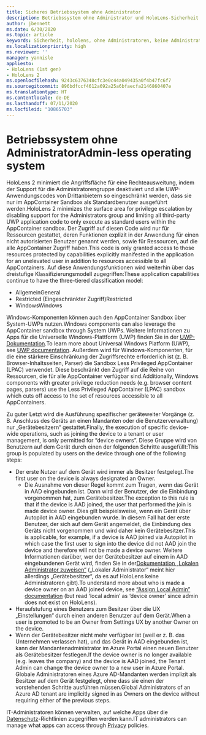 ```yaml
---
title: Sicheres Betriebssystem ohne Administrator
description: Betriebssystem ohne Administrator und HoloLens-Sicherheit
author: jbennett
ms.date: 6/30/2020
ms.topic: article
keywords: Sicherheit, hololens, ohne Administratoren, keine Administratoren, Betriebssystem, Betriebssystem ohne Administratoren, Administrator-Betriebssystem, administratorloses Betriebssystem, hololens 2, hololens2 Sicherheit,
ms.localizationpriority: high
ms.reviewer: ''
manager: yannisle
appliesto:
- HoloLens (1st gen)
- HoloLens 2
ms.openlocfilehash: 9243c6376348cfc3e0c44a049435a0f4b47fc6f7
ms.sourcegitcommit: 896bdfccf4612a692a25a6bfaecfa2146860407e
ms.translationtype: HT
ms.contentlocale: de-DE
ms.lasthandoff: 07/11/2020
ms.locfileid: "10865703"
---
```

# <span data-ttu-id="d3b84-104">Betriebssystem ohne Administrator</span><span class="sxs-lookup"><span data-stu-id="d3b84-104">Admin-less operating system</span></span>

<span data-ttu-id="d3b84-105">HoloLens 2 minimiert die Angriffsfläche für eine Rechteausweitung, indem der Support für die Administratorengruppe deaktiviert und alle UWP-Anwendungscodes von Drittanbietern so eingeschränkt werden, dass sie nur im AppContainer Sandbox als Standardbenutzer ausgeführt werden.</span><span class="sxs-lookup"><span data-stu-id="d3b84-105">HoloLens 2 minimizes the surface area for privilege escalation by disabling support for the Administrators group and limiting all third-party UWP application code to only execute as standard users within the AppContainer sandbox.</span></span> <span data-ttu-id="d3b84-106">Der Zugriff auf diesen Code wird nur für Ressourcen gestattet, deren Funktionen explizit in der Anwendung für einen nicht autorisierten Benutzer genannt werden, sowie für Ressourcen, auf die alle AppContainer Zugriff haben.</span><span class="sxs-lookup"><span data-stu-id="d3b84-106">This code is only granted access to those resources protected by capabilities explicitly manifested in the application for an unelevated user in addition to resources accessible to all AppContainers.</span></span>
<span data-ttu-id="d3b84-107">Auf diese Anwendungsfunktionen wird weiterhin über das dreistufige Klassifizierungsmodell zugegriffen:</span><span class="sxs-lookup"><span data-stu-id="d3b84-107">These application capabilities continue to have the three-tiered classification model:</span></span>
  * <span data-ttu-id="d3b84-108">Allgemein</span><span class="sxs-lookup"><span data-stu-id="d3b84-108">General</span></span>
  * <span data-ttu-id="d3b84-109">Restricted (Eingeschränkter Zugriff)</span><span class="sxs-lookup"><span data-stu-id="d3b84-109">Restricted</span></span>
  * <span data-ttu-id="d3b84-110">Windows</span><span class="sxs-lookup"><span data-stu-id="d3b84-110">Windows</span></span>

<span data-ttu-id="d3b84-111">Windows-Komponenten können auch den AppContainer Sandbox über System-UWPs nutzen.</span><span class="sxs-lookup"><span data-stu-id="d3b84-111">Windows components can also leverage the AppContainer sandbox through System UWPs.</span></span> <span data-ttu-id="d3b84-112">Weitere Informationen zu Apps für die Universelle Windows-Plattform (UWP) finden Sie in der [UWP-Dokumentation](https://docs.microsoft.com/windows/uwp/).</span><span class="sxs-lookup"><span data-stu-id="d3b84-112">To learn more about Universal Windows Platform (UWP), see [UWP documentation](https://docs.microsoft.com/windows/uwp/).</span></span> <span data-ttu-id="d3b84-113">Außerdem wird für Windows-Komponenten, für die eine stärkere Einschränkung der Zugriffsrechte erforderlich ist (z. B. Browser-Inhaltsseiten, Parser) die Sandbox Less Privileged AppContainer (LPAC) verwendet. Diese beschränkt den Zugriff auf die Reihe von Ressourcen, die für alle AppContainer verfügbar sind.</span><span class="sxs-lookup"><span data-stu-id="d3b84-113">Additionally, Windows components with greater privilege reduction needs (e.g. browser content pages, parsers) use the Less Privileged AppContainer (LPAC) sandbox which cuts off access to the set of resources accessible to all AppContainers.</span></span>

<span data-ttu-id="d3b84-114">Zu guter Letzt wird die Ausführung spezifischer geräteweiter Vorgänge (z. B. Anschluss des Geräts an einen Mandanten oder die Benutzerverwaltung) nur „Gerätebesitzern“ gestattet.</span><span class="sxs-lookup"><span data-stu-id="d3b84-114">Finally, the execution of specific device-wide operations, such as joining the device to a tenant or user management, is only permitted for “device owners”.</span></span> <span data-ttu-id="d3b84-115">Diese Gruppe wird von Benutzern auf dem Gerät durch einen der folgenden Schritte ausgefüllt:</span><span class="sxs-lookup"><span data-stu-id="d3b84-115">This group is populated by users on the device through one of the following steps:</span></span>
  * <span data-ttu-id="d3b84-116">Der erste Nutzer auf dem Gerät wird immer als Besitzer festgelegt.</span><span class="sxs-lookup"><span data-stu-id="d3b84-116">The first user on the device is always designated an Owner.</span></span> 
    * <span data-ttu-id="d3b84-117">Die Ausnahme von dieser Regel kommt zum Tragen, wenn das Gerät in AAD eingebunden ist. Dann wird der Benutzer, der die Einbindung vorgenommen hat, zum Gerätebesitzer.</span><span class="sxs-lookup"><span data-stu-id="d3b84-117">The exception to this rule is that if the device is AAD joined, the user that performed the join is made device owner.</span></span> <span data-ttu-id="d3b84-118">Dies gilt beispielsweise, wenn ein Gerät über Autopilot in AAD eingebunden wurde. In diesem Fall hat der erste Benutzer, der sich auf dem Gerät angemeldet, die Einbindung des Geräts nicht vorgenommen und wird daher kein Gerätebesitzer.</span><span class="sxs-lookup"><span data-stu-id="d3b84-118">This is applicable, for example, if a device is AAD joined via Autopilot in which case the first user to sign into the device did not AAD join the device and therefore will not be made a device owner.</span></span> <span data-ttu-id="d3b84-119">Weitere Informationen darüber, wer der Gerätebesitzer auf einem in AAD eingebundenen Gerät wird, finden Sie in der[Dokumentation „Lokalen Administrator zuweisen“](https://docs.microsoft.com/azure/active-directory/devices/assign-local-admin) („Lokaler Administrator“ meint hier allerdings „Gerätebesitzer“, da es auf HoloLens keine Administratoren gibt).</span><span class="sxs-lookup"><span data-stu-id="d3b84-119">To understand more about who is made a device owner on an AAD joined device, see [“Assign Local Admin” documentation](https://docs.microsoft.com/azure/active-directory/devices/assign-local-admin) (but read ‘local admin’ as ‘device owner’ since admin does not exist on HoloLens).</span></span>
  * <span data-ttu-id="d3b84-120">Heraufstufung eines Benutzers zum Besitzer über die UX „Einstellungen“ durch einen anderen Benutzer auf dem Gerät.</span><span class="sxs-lookup"><span data-stu-id="d3b84-120">When a user is promoted to be an Owner from Settings UX by another Owner on the device.</span></span>
  * <span data-ttu-id="d3b84-121">Wenn der Gerätebesitzer nicht mehr verfügbar ist (weil er z. B. das Unternehmen verlassen hat), und das Gerät in AAD eingebunden ist, kann der Mandantenadministrator im Azure Portal einen neuen Benutzer als Gerätebesitzer festlegen.</span><span class="sxs-lookup"><span data-stu-id="d3b84-121">If the device owner is no longer available (e.g. leaves the company) and the device is AAD joined, the Tenant Admin can change the device owner to a new user in Azure Portal.</span></span>
<span data-ttu-id="d3b84-122">Globale Administratoren eines Azure AD-Mandanten werden implizit als Besitzer auf dem Gerät festgelegt, ohne dass sie einen der vorstehenden Schritte ausführen müssen.</span><span class="sxs-lookup"><span data-stu-id="d3b84-122">Global Administrators of an Azure AD tenant are implicitly signed in as Owners on the device without requiring either of the previous steps.</span></span> 

<span data-ttu-id="d3b84-123">IT-Administratoren können verwalten, auf welche Apps über die [Datenschutz](https://docs.microsoft.com/windows/client-management/mdm/policy-csp-privacy)-Richtlinien zugegriffen werden kann.</span><span class="sxs-lookup"><span data-stu-id="d3b84-123">IT administrators can manage what apps can access through [Privacy](https://docs.microsoft.com/windows/client-management/mdm/policy-csp-privacy) policies.</span></span> 
